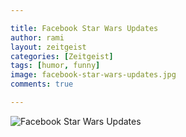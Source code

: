 ```yaml
---

title: Facebook Star Wars Updates
author: rami
layout: zeitgeist 
categories: [Zeitgeist]
tags: [humor, funny]
image: facebook-star-wars-updates.jpg
comments: true

---
```


![Facebook Star Wars Updates](/assets/images/content/zeitgeist/facebook-star-wars-updates.jpg)
